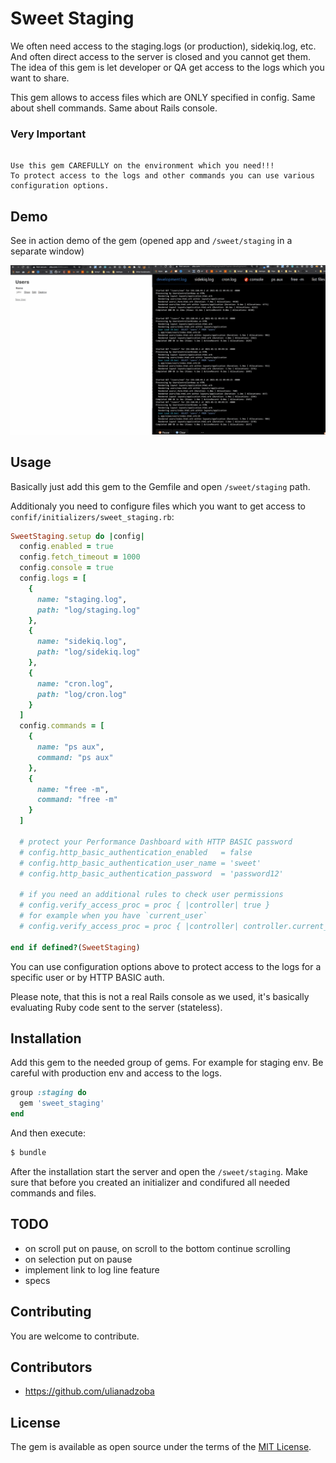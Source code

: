 # Sweet Staging

We often need access to the staging.logs (or production), sidekiq.log, etc. And often direct access to the server is closed and you cannot get them. The idea of this gem is let developer or QA get access to the logs which you want to share.

This gem allows to access files which are ONLY specified in config. Same about shell commands. Same about Rails console.

### Very Important

```

Use this gem CAREFULLY on the environment which you need!!!
To protect access to the logs and other commands you can use various configuration options.

```

## Demo

See in action demo of the gem (opened app and `/sweet/staging` in a separate window)

[<img src="https://github.com/igorkasyanchuk/sweet_staging/blob/main/docs/res_sweet_staging.gif?raw=true"
/>](https://github.com/igorkasyanchuk/sweet_staging/blob/main/docs/res_sweet_staging.gif?raw=true)

## Usage

Basically just add this gem to the Gemfile and open `/sweet/staging` path.

Additionaly you need to configure files which you want to get access to `confif/initializers/sweet_staging.rb`:

```ruby
SweetStaging.setup do |config|
  config.enabled = true
  config.fetch_timeout = 1000
  config.console = true
  config.logs = [
    {
      name: "staging.log",
      path: "log/staging.log"
    },
    {
      name: "sidekiq.log",
      path: "log/sidekiq.log"
    },
    {
      name: "cron.log",
      path: "log/cron.log"
    }
  ]
  config.commands = [
    {
      name: "ps aux",
      command: "ps aux"
    },
    {
      name: "free -m",
      command: "free -m"
    }
  ]
  
  # protect your Performance Dashboard with HTTP BASIC password
  # config.http_basic_authentication_enabled   = false
  # config.http_basic_authentication_user_name = 'sweet'
  # config.http_basic_authentication_password  = 'password12'

  # if you need an additional rules to check user permissions
  # config.verify_access_proc = proc { |controller| true }
  # for example when you have `current_user`
  # config.verify_access_proc = proc { |controller| controller.current_user && controller.current_user.admin? }

end if defined?(SweetStaging)
```

You can use configuration options above to protect access to the logs for a specific user or by HTTP BASIC auth.

Please note, that this is not a real Rails console as we used, it's basically evaluating Ruby code sent to the server (stateless).

## Installation

Add this gem to the needed group of gems. For example for staging env. Be careful with production env and access to the logs.

```ruby
group :staging do
  gem 'sweet_staging'
end
```

And then execute:
```bash
$ bundle
```

After the installation start the server and open the `/sweet/staging`. Make sure that before you created an initializer and condifured all needed commands and files.

## TODO

- on scroll put on pause, on scroll to the bottom continue scrolling
- on selection put on pause
- implement link to log line feature
- specs

## Contributing

You are welcome to contribute.

## Contributors

- https://github.com/ulianadzoba

## License

The gem is available as open source under the terms of the [MIT License](https://opensource.org/licenses/MIT).

